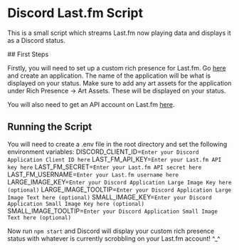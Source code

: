 # Discord Last.fm Script

This is a small script which streams Last.fm now playing data and displays it as a Discord status.

## First Steps

Firstly, you will need to set up a custom rich presence for Last.fm. Go [here](https://discordapp.com/developers/applications/) and create an application. The name of the application will be what is displayed on your status. Make sure to add any art assets for the application under Rich Presence -> Art Assets. These will be displayed on your status.

You will also need to get an API account on Last.fm [here](https://www.last.fm/api/account/create).

## Running the Script

You will need to create a .env file in the root directory and set the following environment variables:
DISCORD_CLIENT_ID=`Enter your Discord Application Client ID here`
LAST_FM_API_KEY=`Enter your Last.fm API key here`
LAST_FM_SECRET=`Enter your Last.fm API secret here`
LAST_FM_USERNAME=`Enter your Last.fm username here`
LARGE_IMAGE_KEY=`Enter your Discord Application Large Image Key here (optional)`
LARGE_IMAGE_TOOLTIP=`Enter your Discord Application Large Image Text here (optional)`
SMALL_IMAGE_KEY=`Enter your Discord Application Small Image Key here (optional)`
SMALL_IMAGE_TOOLTIP=`Enter your Discord Application Small Image Text here (optional)`

Now run `npm start` and Discord will display your custom rich presence status with whatever is currently scrobbling on your Last.fm account! ^_^
